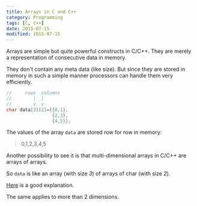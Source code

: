 ```yaml
---
title: Arrays in C and C++
category: Programming
tags: [C, C++]
date: 2015-07-15
modified: 2015-07-15
---
```

Arrays are simple but quite powerful constructs in C/C++.
They are merely a representation of consecutive data in memory.

They don't contain any meta data (like size). But since they are
stored in memory in such a simple manner processors can handle
them very efficiently.

```cpp
//     rows  columns
//        |  |
//        v  v
char data[3][2]={{0,1},
                 {2,3},
                 {4,5}};
```

The values of the array `data` are stored row for row in memory:

> 0,1,2,3,4,5

Another possibility to see it is that multi-dimensional arrays in
C/C++ are arrays of arrays.

So `data` is like an array (with size *3*) of arrays of char (with size *2*).

[Here](http://stackoverflow.com/a/2565310) is a good explanation.

The same applies to more than 2 dimensions.
